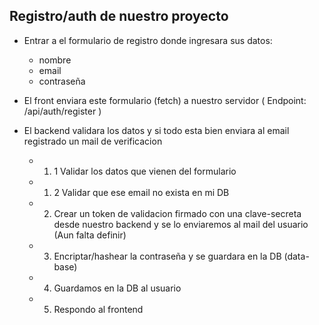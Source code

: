 ## Registro/auth de nuestro proyecto

- Entrar a el formulario de registro donde ingresara sus datos:
    - nombre
    - email
    - contraseña

- El front enviara este formulario (fetch) a nuestro servidor ( Endpoint: /api/auth/register )

- El backend validara los datos y si todo esta bien enviara al email registrado un mail de verificacion
    - 1. 1 Validar los datos que vienen del formulario
    - 1. 2 Validar que ese email no exista en mi DB
    - 2. Crear un token de validacion firmado con una clave-secreta desde nuestro backend y se lo enviaremos al mail del usuario (Aun falta definir)
    - 3. Encriptar/hashear la contraseña y se guardara en la DB (data-base)
    - 4. Guardamos en la DB al usuario
    - 5. Respondo al frontend

